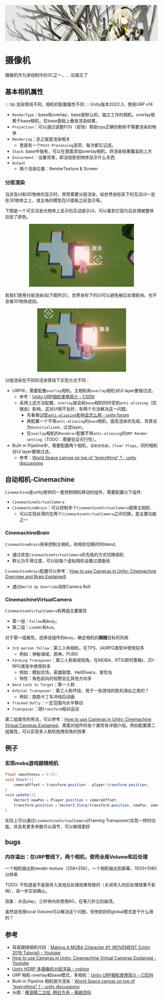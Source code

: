 <img src="../img/camera-0.png">

# 摄像机

摄像机作为游戏制作的3C之一，... 后面忘了

## 基本相机属性
::: tip
渲染管线不同，相机的配置属性不同
:::
Unity版本2022.3，使用URP v14

- `RenderType`：base和overlay，base是默认的，独立工作的相机。overlay依赖于base相机，在base基础上叠放渲染结果。
- `Projection`：可以通过调整FOV（视场）帮助cpu正确的剔除不需要渲染的物体
- `Rendering`：总之就是渲染相关
    - 里面有一个`Post-Processing`选项，每次都忘记选。
- `Stack`: base中独有，可以在里面添加overlay相机，将渲染结果覆盖到上方
- `Enviorment`：设置背景，即没投影到物体显示什么东西
- `Output`
    - 两个渲染位置：RenderTexture & Screen


### 分层渲染

当涉及UI和3D物体的显示时，常常需要分层渲染，如世界坐标系下的互动UI一定在3D物体之上，或主角的模型在UI面板之前显示等。

下图是一个可互动发光物体上显示的互动提示UI，可以看到它因为后处理被整体拉低了颜色。

<center><img src="../img/camera-1.png"></center>

若我们使用分层渲染(如下图所示)，世界坐标下的UI可以避免被后处理影响，也不会被3D物体遮挡。

<center><img src="../img/camera-2.png"></center>

分层渲染在不同的渲染管线下实现方式不同：
- URP中，需要配置`overlay`相机，主相机和`overlay`相机对UI layer要做过滤。
    - 参考：[Unity URP相机使用简介 - CSDN](https://blog.csdn.net/aaa27987/article/details/129753424)
    - 采用上述方法配置，`overlay`层会和`base`相机同时受到`anti-aliasing`（抗锯齿）影响，这对UI很不友好，有两个方法解决这一问题。
        - 先看看[UI受`anti-aliasing`影响会怎么样 - unity forum](https://forum.unity.com/threads/blurry-font-when-using-screen-space-camera.509147/)
        - 再配置一个不带`anti-aliasing`的`base`相机，提高渲染优先级，背景设为`Uninitialized`，过滤layer。
        - 在`overlay`相机的`Renderer`配置不带`anti-aliasing`的`URP Render setting`（TODO：需要验证可行性）。
- Built-in Pipeline中，需要配置两个相机，`渲染优先级`，`Clear Flags`，同时相机对UI layer要做过滤。
    - 参考：[World Space canvas on top of “everything” ? - unity discussions](https://discussions.unity.com/t/world-space-canvas-on-top-of-everything/128165/3)

## 自动相机-Cinemachine

`Cinemachine`是unity提供的一套控制相机移动的组件，需要配置以下组件:
- `CinemachineVirtualCamera`
- `CinemachineBrain`：可以控制多个`CinemachineVirtualCamera`替换主相机
    - 可以实现丝滑的在两个`CinemachineVirtualCamera`之间切换，是主要功能之一

### CinemachineBrain

`CinemachineBrain`用来控制主相机，和相机切换时的blend、
- 通过改变`CinemachineVirtualCamera`优先级的方式切换相机
- 默认为平滑过渡，可以给每个虚拟相机设置过渡曲线

`CinemachineBrain`配置可以参考：[How to use Cameras in Unity: Cinemachine Overview and Brain Explained!](https://www.youtube.com/watch?v=P_ibDJhFVMU)
- 通过`World Up Override`消除Camera Roll

### CinemachineVirtualCamera

`CinemachineVirtualCamera`有两组主要属性
- 第一组：`Follow`和`Body`。
- 第二组：`LookAt`和`Aim`。

对于第一组属性，选择该组件的`Body`，确定相机的**跟随**目标的风格
- `3rd person follow`：第三人称相机，在TPS、(A)RPG类型中使用较多
    - 例如：神秘海域，原神，PUBG
- `Farming Transposer`：第三人称俯视视角，在MOBA、RTS(即时策略)、2D-RPG类型中使用较多
    - 例如：模拟农场，英雄联盟、HellDivers、冒险岛
    - 特性：角色前向的视野会比其他方向多
- `Hard Lock to Target`：第一人称
- `Orbital Transposer`：第三人称环绕，用于一些游戏的胜利演出之类的？
    - 例如：跑跑卡丁车冲线后动画
- `Tracked Dolly`：一定范围内水平移动
- `Transposer`：随`Transform`相对运动

第二组属性的用法，可以参考：[How to use Cameras in Unity: Cinemachine Virtual Cameras Explained](https://www.youtube.com/watch?v=asruvbmUyw8)，里面对组件的各个属性有详细介绍。例如配置第二组属性，可以实现多人联机拖拽视角的效果

## 例子

### 实现moba游戏跟随相机

``` csharp
float smoothness = 0.5f;
void Start(){
    cemeraOffset = transform.position - player.transform.position;
}
void update(){
    Vector3 newPos = Player.position + cemeraOffset;
    transform.position = Vector3.Slerp(transform.position, newPos, smoothness);
}
```

实际上可以通过`CinemachineVirtualCamera`(Framing Transposer)实现一样的功能，并且有更多参数可以调节，可以做得更好

## bugs
### 内存溢出：在URP管线下，两个相机，使用全局Volume和后处理

一个相机输出到render texture（256\*256），一个相机输出到屏幕，1920\*1080分辨率

TODO: 不知道是不是我导入其他后处理效果导致的（关闭导入的后处理效果不影响），进一步实验确认。

现象：点击play，三秒钟内存使用8G，在等几秒立刻崩溃。

虽然说改用local Volume可以解决这个问题，但他奶奶的global模式是干什么用的？

## 参考
- 简易跟随相机代码：[Making A MOBA Character #1: MOVEMENT (Unity 2019 Tutorial) - Youtube](https://youtu.be/d_0dAwk3wqI?si=lkzEyYuIJKDawH5Q&t=140)
- [How to use Cameras in Unity: Cinemachine Virtual Cameras Explained - Youtube](https://www.youtube.com/watch?v=asruvbmUyw8)
- [Unity HDRP 多摄像机分层渲染 - cnblog](https://www.cnblogs.com/koshio0219/p/14263078.html)
- URP 相机-overlay和base模式，多相机：[Unity URP相机使用简介 - CSDN](https://blog.csdn.net/aaa27987/article/details/129753424)
- Built-in Pipeline 相机层次渲染：[World Space canvas on top of “everything” ? - unity discussions](https://discussions.unity.com/t/world-space-canvas-on-top-of-everything/128165/3)
- 头图：[稀音精二立绘, 明日方舟 - 萌娘百科](https://zh.moegirl.org.cn/%E7%A8%80%E9%9F%B3)